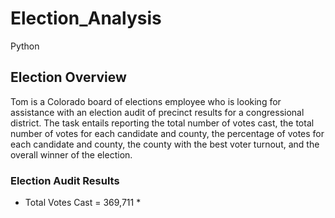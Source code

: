 # Election_Analysis
Python
## **Election Overview**
Tom is a Colorado board of elections employee who is looking for assistance with an election audit of precinct results for a congressional district. The task entails reporting the total number of votes cast, the total number of votes for each candidate and county, the percentage of votes for each candidate and county, the county with the best voter turnout, and the overall winner of the election.
### **Election Audit Results**

* Total Votes Cast = 369,711
  *
